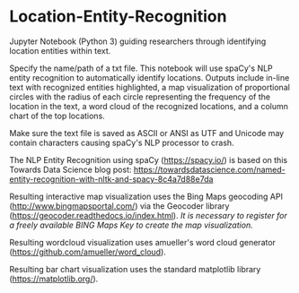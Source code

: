 # Location-Entity-Recognition

Jupyter Notebook (Python 3) guiding researchers through identifying location entities within text.

Specify the name/path of a txt file. This notebook will use spaCy's NLP entity recognition to automatically identify locations. Outputs include in-line text with recognized entities highlighted, a map visualization of proportional circles with the radius of each circle representing the frequency of the location in the text, a word cloud of the recognized locations, and a column chart of the top locations.

Make sure the text file is saved as ASCII or ANSI as UTF and Unicode may contain characters causing spaCy's NLP processor to crash.

The NLP Entity Recognition using spaCy (https://spacy.io/) is based on this Towards Data Science blog post: https://towardsdatascience.com/named-entity-recognition-with-nltk-and-spacy-8c4a7d88e7da

Resulting interactive map visualization uses the Bing Maps geocoding API (http://www.bingmapsportal.com/) via the Geocoder library (https://geocoder.readthedocs.io/index.html). *It is necessary to register for a freely available BING Maps Key to create the map visualization.*

Resulting wordcloud visualization uses amueller's word cloud generator (https://github.com/amueller/word_cloud).

Resulting bar chart visualization uses the standard matplotlib library (https://matplotlib.org/).
